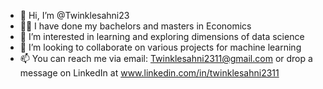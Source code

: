 - 👋 Hi, I’m @Twinklesahni23
- :woman_student: I have done my bachelors and masters in Economics
- 👀 I’m interested in learning and exploring dimensions of data science
- 💞️ I’m looking to collaborate on various projects for machine learning
- 📫 You can reach me via email: Twinklesahni2311@gmail.com or drop a message on LinkedIn at www.linkedin.com/in/twinklesahni2311

<!---
Twinklesahni23/Twinklesahni23 is a ✨ special ✨ repository because its `README.md` (this file) appears on your GitHub profile.
You can click the Preview link to take a look at your changes.
--->
